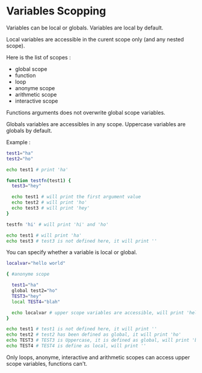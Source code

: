 
# Variables Scopping

Variables can be local or globals. Variables are local by default.

Local variables are accessible in the curent scope only (and any nested scope).

Here is the list of scopes :

- global scope
- function
- loop
- anonyme scope
- arithmetic scope
- interactive scope

Functions arguments does not overwrite global scope variables.

Globals variables are accessibles in any scope. Uppercase variables are globals by default.

Example :

```bash
test1="ha"
test2="ho"

echo test1 # print 'ha'

function testfn(test1) {
  test3="hey"

  echo test1 # will print the first argument value
  echo test2 # will print 'ho'
  echo test3 # will print 'hey'
}

testfn 'hi' # will print 'hi' and 'ho'

echo test1 # will print 'ha'
echo test3 # test3 is not defined here, it will print ''
```

You can specify whether a variable is local or global.

```bash
localvar="hello world"

{ #anonyme scope

  test1="ha"
  global test2="ho"
  TEST3="hey"
  local TEST4="blah"

  echo localvar # upper scope variables are accessible, will print 'hello world'
}

echo test1 # test1 is not defined here, it will print ''
echo test2 # test2 has been defined as global, it will print 'ho'
echo TEST3 # TEST3 is Uppercase, it is defined as global, will print 'blah'
echo TEST4 # TEST4 is define as local, will print ''

```

Only loops, anonyme, interactive and arithmetic scopes can access upper scope variables, functions can't.

